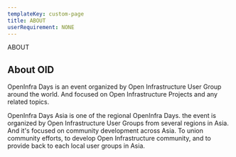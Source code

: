 ```yaml
---
templateKey: custom-page
title: ABOUT
userRequirement: NONE
---
```



<link href="https://2022.openinfra.asia/assets/css/bootstrap.css" rel="stylesheet">

<link href="https://2022.openinfra.asia/assets/css/style.css" rel="stylesheet">



<section id="about-section" class="about-section">
      <div class="anim-icons full-width">
          <span class="icon icon-dots wow fadeInleft animated" style="visibility: visible;"></span>
          <span class="icon icon-circle-1 wow zoomIn animated" style="visibility: visible; animation-name: zoomIn;"></span>
      </div>
      <div class="auto-container">
          <div class="row">
              <!-- Content Column -->
              <div class="content-column col-lg-6 col-md-12 col-sm-12">
                  <div class="inner-column">
                      <div class="sec-title">
                          <span class="title">ABOUT</span>
                          <h2>About OID </h2>
                          <div class="text">
                              <p>OpenInfra Days is an event organized by Open Infrastructure User Group around the world. And focused on Open Infrastructure Projects and any related topics.</p>
                              <p>OpenInfra Days Asia is one of the regional OpenInfra Days. the event is organized by Open Infrastructure User Groups from several regions in Asia. And it's focused on community development across Asia. To union community efforts, to develop Open Infrastructure community, and to provide back to each local user groups in Asia.</p>
                          </div>
                      </div>
                  </div>
              </div>

```

```

  </section>